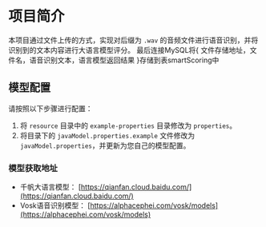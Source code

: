 # 项目简介

本项目通过文件上传的方式，实现对后缀为 `.wav` 的音频文件进行语音识别，并将识别到的文本内容进行大语言模型评分。
最后连接MySQL将{ 文件存储地址，文件名，语音识别文本，语言模型返回结果 }存储到表smartScoring中

## 模型配置

请按照以下步骤进行配置：

1. 将 `resource` 目录中的 `example-properties` 目录修改为 `properties`。
2. 将目录下的 `javaModel.properties.example` 文件修改为 `javaModel.properties`，并更新为您自己的模型配置。

### 模型获取地址

- 千帆大语言模型： [https://qianfan.cloud.baidu.com/](https://qianfan.cloud.baidu.com/)
- Vosk语音识别模型： [https://alphacephei.com/vosk/models](https://alphacephei.com/vosk/models)

